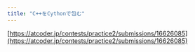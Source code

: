 ```yaml
---
title: "C++をCythonで包む"
---
```


[https://atcoder.jp/contests/practice2/submissions/16626085](https://atcoder.jp/contests/practice2/submissions/16626085)


